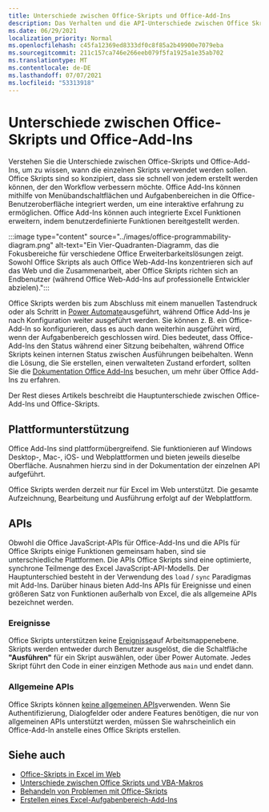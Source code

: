 ```yaml
---
title: Unterschiede zwischen Office-Skripts und Office-Add-Ins
description: Das Verhalten und die API-Unterschiede zwischen Office Skripts und Office-Add-Ins.
ms.date: 06/29/2021
localization_priority: Normal
ms.openlocfilehash: c45fa12369ed8333df0c8f85a2b49900e7079eba
ms.sourcegitcommit: 211c157ca746e266eeb079f5fa1925a1e35ab702
ms.translationtype: MT
ms.contentlocale: de-DE
ms.lasthandoff: 07/07/2021
ms.locfileid: "53313918"
---
```

# <a name="differences-between-office-scripts-and-office-add-ins"></a>Unterschiede zwischen Office-Skripts und Office-Add-Ins

Verstehen Sie die Unterschiede zwischen Office-Skripts und Office-Add-Ins, um zu wissen, wann die einzelnen Skripts verwendet werden sollen. Office Skripts sind so konzipiert, dass sie schnell von jedem erstellt werden können, der den Workflow verbessern möchte. Office Add-Ins können mithilfe von Menübandschaltflächen und Aufgabenbereichen in die Office-Benutzeroberfläche integriert werden, um eine interaktive erfahrung zu ermöglichen. Office Add-Ins können auch integrierte Excel Funktionen erweitern, indem benutzerdefinierte Funktionen bereitgestellt werden.

:::image type="content" source="../images/office-programmability-diagram.png" alt-text="Ein Vier-Quadranten-Diagramm, das die Fokusbereiche für verschiedene Office Erweiterbarkeitslösungen zeigt. Sowohl Office Skripts als auch Office Web-Add-Ins konzentrieren sich auf das Web und die Zusammenarbeit, aber Office Skripts richten sich an Endbenutzer (während Office Web-Add-Ins auf professionelle Entwickler abzielen).":::

Office Skripts werden bis zum Abschluss mit einem manuellen Tastendruck oder als Schritt in [Power Automate](https://flow.microsoft.com/)ausgeführt, während Office Add-Ins je nach Konfiguration weiter ausgeführt werden. Sie können z. B. ein Office-Add-In so konfigurieren, dass es auch dann weiterhin ausgeführt wird, wenn der Aufgabenbereich geschlossen wird. Dies bedeutet, dass Office-Add-Ins den Status während einer Sitzung beibehalten, während Office Skripts keinen internen Status zwischen Ausführungen beibehalten. Wenn die Lösung, die Sie erstellen, einen verwalteten Zustand erfordert, sollten Sie die [Dokumentation Office Add-Ins](/office/dev/add-ins) besuchen, um mehr über Office Add-Ins zu erfahren.

Der Rest dieses Artikels beschreibt die Hauptunterschiede zwischen Office-Add-Ins und Office-Skripts.

## <a name="platform-support"></a>Plattformunterstützung

Office Add-Ins sind plattformübergreifend. Sie funktionieren auf Windows Desktop-, Mac-, iOS- und Webplattformen und bieten jeweils dieselbe Oberfläche. Ausnahmen hierzu sind in der Dokumentation der einzelnen API aufgeführt.

Office Skripts werden derzeit nur für Excel im Web unterstützt. Die gesamte Aufzeichnung, Bearbeitung und Ausführung erfolgt auf der Webplattform.

## <a name="apis"></a>APIs

Obwohl die Office JavaScript-APIs für Office-Add-Ins und die APIs für Office Skripts einige Funktionen gemeinsam haben, sind sie unterschiedliche Plattformen. Die APIs Office Skripts sind eine optimierte, synchrone Teilmenge des Excel JavaScript-API-Modells. Der Hauptunterschied besteht in der Verwendung des `load` / `sync` Paradigmas mit Add-Ins. Darüber hinaus bieten Add-Ins APIs für Ereignisse und einen größeren Satz von Funktionen außerhalb von Excel, die als allgemeine APIs bezeichnet werden.

### <a name="events"></a>Ereignisse

Office Skripts unterstützen keine [Ereignisse](/office/dev/add-ins/excel/excel-add-ins-events)auf Arbeitsmappenebene. Skripts werden entweder durch Benutzer ausgelöst, die die Schaltfläche **"Ausführen"** für ein Skript auswählen, oder über Power Automate. Jedes Skript führt den Code in einer einzigen Methode aus `main` und endet dann.

### <a name="common-apis"></a>Allgemeine APIs

Office Skripts können [keine allgemeinen APIs](/javascript/api/office)verwenden. Wenn Sie Authentifizierung, Dialogfelder oder andere Features benötigen, die nur von allgemeinen APIs unterstützt werden, müssen Sie wahrscheinlich ein Office-Add-In anstelle eines Office Skripts erstellen.

## <a name="see-also"></a>Siehe auch

- [Office-Skripts in Excel im Web](../overview/excel.md)
- [Unterschiede zwischen Office Skripts und VBA-Makros](vba-differences.md)
- [Behandeln von Problemen mit Office-Skripts](../testing/troubleshooting.md)
- [Erstellen eines Excel-Aufgabenbereich-Add-Ins](/office/dev/add-ins/quickstarts/excel-quickstart-jquery)
